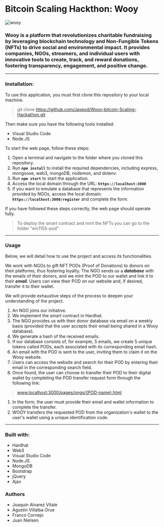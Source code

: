 # Bitcoin Scaling Hackthon: Wooy

![wooy](https://ipfs.io/ipfs/Qmb7mU9CiYr8dMNpUf1TZzapcZeNPHYaf6XzZ1aQRUU44U)

### **Wooy is a platform that revolutionizes charitable fundraising by leveraging blockchain technology and Non-Fungible Tokens (NFTs) to drive social and environmental impact. It provides companies, NGOs, streamers, and individual users with innovative tools to create, track, and reward donations, fostering transparency, engagement, and positive change.**


---

### **Installation:**

To use this application, you must first clone this repository to your local machine.

> git clone https://github.com/Javpod/Wooy-bitcoin-Scaling-Hackathon.git
> 

Then make sure you have the following tools installed:

- Visual Studio Code
- Node.JS

To start the web page, follow these steps:

1. Open a terminal and navigate to the folder where you cloned this repository.
2. Run **`npm install`** to install the required dependencies, including express, mongoose, web3, mongoDB, nodemon, and dotenv.
3. Run **`npm start`** to start the application.
4. Access the local domain through the URL: **`https://localhost:3000`**
5. If you want to emulate a database that represents the information provided by NGOs, access the local domain: **`https://localhost:3000/register`** and complete the form.

If you have followed these steps correctly, the web page should operate fully.

> To deploy the smart contract and mint the NFTs you can go to the folder "erc1155-pod"
>
---

### **Usage**

Below, we will detail how to use the project and access its functionalities.

We work with NGOs to gift NFT PODs (Proof of Donations) to donors on their platforms, thus fostering loyalty. The NGO sends us a ***database*** with the emails of their donors, and we mint the POD to our wallet and link it to their ***email***. Users can view their POD on our website and, if desired, transfer it to their wallet.

We will provide exhaustive steps of the process to deepen your understanding of the project.

1. An NGO joins our initiative.
2. We implement the smart contract in Hardhat.
3. The NGO provides us with their donor database via email on a weekly basis (provided that the user accepts their email being shared in a Wooy database).
4. We generate a hash of the received emails.
5. If our database consists of, for example, 5 emails, we create 5 unique tokens called PODs, each associated with its corresponding email hash.
6. An email with the POD is sent to the user, inviting them to claim it on the Wooy website.
7. Users can access the website and search for their POD by entering their email in the corresponding search field.
8. Once found, the user can choose to transfer their POD to their digital wallet by completing the POD transfer request form through the following link:

> www.localhost:3000/pages/ongs/{POD-name}.html
> 
1. In the form, the user must provide their email and wallet information to complete the transfer.
2. WOOY transfers the requested POD from the organization's wallet to the user's wallet using a unique identification code.

---

### **Built with:**

- Hardhat
- Web3
- Visual Studio Code
- Node.JS
- MongoDB
- Bootstrap
- jQuery
- Ajax

### **Authors**

- Joaquin Alvarez Vitale
- Agustin Villalba Orue
- Franco Cornejo 
- Juan Nielsen 
